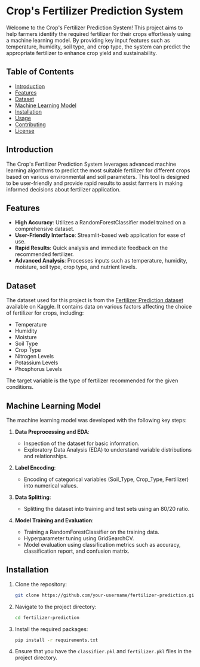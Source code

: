 # Crop's Fertilizer Prediction System

Welcome to the Crop's Fertilizer Prediction System! This project aims to help farmers identify the required fertilizer for their crops effortlessly using a machine learning model. By providing key input features such as temperature, humidity, soil type, and crop type, the system can predict the appropriate fertilizer to enhance crop yield and sustainability.

## Table of Contents
- [Introduction](#introduction)
- [Features](#features)
- [Dataset](#dataset)
- [Machine Learning Model](#machine-learning-model)
- [Installation](#installation)
- [Usage](#usage)
- [Contributing](#contributing)
- [License](#license)

## Introduction

The Crop's Fertilizer Prediction System leverages advanced machine learning algorithms to predict the most suitable fertilizer for different crops based on various environmental and soil parameters. This tool is designed to be user-friendly and provide rapid results to assist farmers in making informed decisions about fertilizer application.

## Features

- **High Accuracy**: Utilizes a RandomForestClassifier model trained on a comprehensive dataset.
- **User-Friendly Interface**: Streamlit-based web application for ease of use.
- **Rapid Results**: Quick analysis and immediate feedback on the recommended fertilizer.
- **Advanced Analysis**: Processes inputs such as temperature, humidity, moisture, soil type, crop type, and nutrient levels.

## Dataset

The dataset used for this project is from the [Fertilizer Prediction dataset](https://www.kaggle.com/datasets/gdabhishek/fertilizer-prediction/data) available on Kaggle. It contains data on various factors affecting the choice of fertilizer for crops, including:

- Temperature
- Humidity
- Moisture
- Soil Type
- Crop Type
- Nitrogen Levels
- Potassium Levels
- Phosphorus Levels

The target variable is the type of fertilizer recommended for the given conditions.

## Machine Learning Model

The machine learning model was developed with the following key steps:

1. **Data Preprocessing and EDA**:
    - Inspection of the dataset for basic information.
    - Exploratory Data Analysis (EDA) to understand variable distributions and relationships.

2. **Label Encoding**:
    - Encoding of categorical variables (Soil_Type, Crop_Type, Fertilizer) into numerical values.

3. **Data Splitting**:
    - Splitting the dataset into training and test sets using an 80/20 ratio.

4. **Model Training and Evaluation**:
    - Training a RandomForestClassifier on the training data.
    - Hyperparameter tuning using GridSearchCV.
    - Model evaluation using classification metrics such as accuracy, classification report, and confusion matrix.

## Installation

1. Clone the repository:
    ```bash
    git clone https://github.com/your-username/fertilizer-prediction.git
    ```
2. Navigate to the project directory:
    ```bash
    cd fertilizer-prediction
    ```
3. Install the required packages:
    ```bash
    pip install -r requirements.txt
    ```
4. Ensure that you have the `classifier.pkl` and `fertilizer.pkl` files in the project directory.

